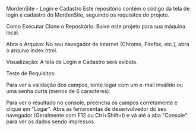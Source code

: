 MordenSite - Login e Cadastro
Este repositório contém o código da tela de login e cadastro do MordenSite, seguindo os requisitos do projeto.

Como Executar
Clone o Repositório: Baixe este projeto para sua máquina local.

Abra o Arquivo: No seu navegador de internet (Chrome, Firefox, etc.), abra o arquivo index.html.

Visualização: A tela de Login e Cadastro será exibida.

Teste de Requisitos:

Para ver a validação dos campos, tente logar com um e-mail inválido ou uma senha curta (menos de 6 caracteres).

Para ver o resultado no console, preencha os campos corretamente e clique em "Logar". Abra as ferramentas de desenvolvedor do seu navegador (Geralmente com F12 ou Ctrl+Shift+I) e vá até a aba "Console" para ver os dados sendo impressos.